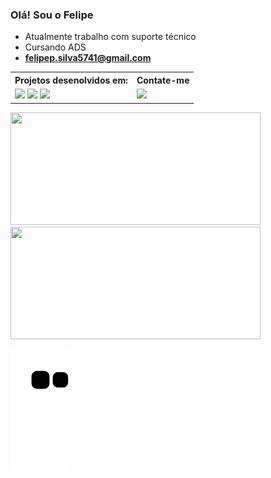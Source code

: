 ### Olá! Sou o Felipe
- Atualmente trabalho com suporte técnico
- Cursando ADS  
- <b>felipep.silva5741@gmail.com</b>

</div>
<table width="50px">
<tr><th>Projetos desenolvidos em:</th> <th>Contate-me</th></tr>
<tr>
<td>
<img width="30px" src="https://user-images.githubusercontent.com/93503496/179109018-cc9a7ed6-31e8-4b48-a6b6-424ae0d71cff.png"></img>
<img width="30px" src="https://user-images.githubusercontent.com/93503496/179109369-f65b72e9-b819-426b-a942-a075cc80d88c.png"></img>
<img width="30px" src="https://user-images.githubusercontent.com/93503496/179109578-584bba0e-dc9b-457b-a85e-9f71061eeb0f.png"></img>
</td>
<td><a href="https://www.linkedin.com/in/felipe-pereira-20b70a205/">
<img src="https://img.shields.io/badge/-LinkedIn-%230077B5?style=for-the-badge&logo=linkedin&logoColor=white">
<a>
</td>
</tr>
</table>
</div>
<div>
  <a href="https://github.com/felipe5744">
  <img height="180em" width="400em" src="https://github-readme-stats.vercel.app/api?username=felpsilva&show_icons=true&theme=dark&include_all_commits=true&count_private=true"/>
  <img height="180em" width="400em" src="https://github-readme-stats.vercel.app/api/top-langs/?username=felpsilva&layout=compact&langs_count=7&theme=dark"/>
</div>

  ![Snake animation](https://github.com/felpsilva/felpsilva/blob/output/github-contribution-grid-snake.svg)
